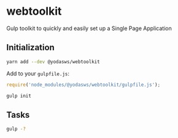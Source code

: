 # webtoolkit
Gulp toolkit to quickly and easily set up a Single Page Application

## Initialization

```bash
yarn add --dev @yodasws/webtoolkit
```

Add to your `gulpfile.js`:
```javascript
require('node_modules/@yodasws/webtoolkit/gulpfile.js');
```

```bash
gulp init
```

## Tasks

```bash
gulp -?
```

